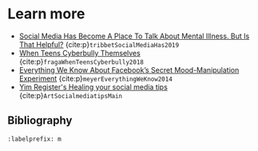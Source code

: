 # Learn more
- [Social Media Has Become A Place To Talk About Mental Illness. But Is That Helpful?](https://www.npr.org/2019/11/13/779015105/social-media-has-become-a-place-to-talk-about-mental-illness-but-is-that-helpful) {cite:p}`tribbetSocialMediaHas2019`
- [When Teens Cyberbully Themselves](https://www.npr.org/sections/health-shots/2018/04/21/604073315/when-teens-cyberbully-themselves) {cite:p}`fragaWhenTeensCyberbully2018`
- [Everything We Know About Facebook’s Secret Mood-Manipulation Experiment](https://www.theatlantic.com/technology/archive/2014/06/everything-we-know-about-facebooks-secret-mood-manipulation-experiment/373648/) {cite:p}`meyerEverythingWeKnow2014`
- [Yim Register's Healing your social media tips](https://github.com/MLEducation/Art/tree/main/socialmediatips) {cite:p}`ArtSocialmediatipsMain`

## Bibliography
```{bibliography} ch13_references.bib
:labelprefix: m
```